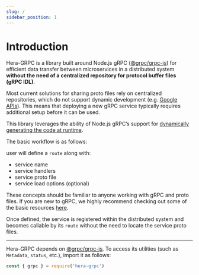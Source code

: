```yaml
---
slug: /
sidebar_position: 1
---
```


# Introduction

Hera-GRPC is a library built around Node.js gRPC ([@grpc/grpc-js](https://www.npmjs.com/package/@grpc/grpc-js)) for efficient data transfer between microservices in a distributed system **without the need of a centralized repository for protocol buffer files (gRPC IDL)**.

Most current solutions for sharing proto files rely on centralized repositories, which do not support dynamic development (e.g. [Google APIs](https://github.com/googleapis/googleapis/tree/master/google)). This means that deploying a new gRPC service typically requires additional setup before it can be used.

This library leverages the ability of Node.js gRPC’s support for [dynamically generating the code at runtime](https://grpc.io/docs/languages/node/basics/#example-code-and-setup).

The basic workflow is as follows:

user will define a `route` along with:
- service name
- service handlers
- service proto file
- service load options (optional)

These concepts should be familiar to anyone working with gRPC and proto files. If you are new to gRPC, we highly recommend checking out some of the basic resources [here](./development/references.md).

Once defined, the service is registered within the distributed system and becomes callable by its `route` without the need to locate the service proto files.

---

Hera-GRPC depends on [@grpc/grpc-js](https://www.npmjs.com/package/@grpc/grpc-js). To access its utilities (such as `Metadata`, `status`, etc.), import it as follows:

```js
const { grpc } = require('hera-grpc')
```
